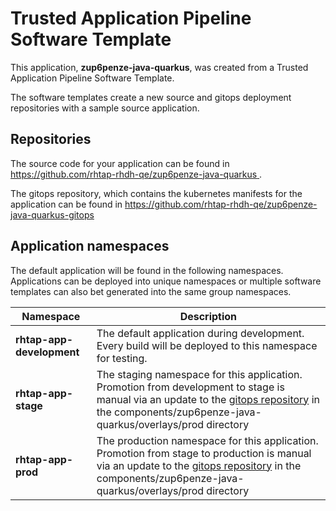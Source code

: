# Trusted Application Pipeline Software Template

This application, **zup6penze-java-quarkus**, was created from a Trusted Application Pipeline Software Template.

The software templates create a new source and gitops deployment repositories with a sample source application. 

## Repositories

The source code for your application can be found in [https://github.com/rhtap-rhdh-qe/zup6penze-java-quarkus ](https://github.com/rhtap-rhdh-qe/zup6penze-java-quarkus ).
 
The gitops repository, which contains the kubernetes manifests for the application can be found in 
[https://github.com/rhtap-rhdh-qe/zup6penze-java-quarkus-gitops ](https://github.com/rhtap-rhdh-qe/zup6penze-java-quarkus-gitops ) 

## Application namespaces 

The default application will be found in the following namespaces. Applications can be deployed into unique namespaces or multiple software templates can also bet generated into the same group namespaces.  

|  Namespace   |  Description   |  
| -------- | -------- |   
| **rhtap-app-development** | The default application during development. Every build will be deployed to this namespace for testing. | 
| **rhtap-app-stage** | The staging namespace for this application. Promotion from development to stage is manual via an update to the [gitops repository](https://github.com/rhtap-rhdh-qe/zup6penze-java-quarkus-gitops ) in the components/zup6penze-java-quarkus/overlays/prod directory |  
| **rhtap-app-prod** | The production namespace for this application. Promotion from stage to production is manual via an update to the [gitops repository](https://github.com/rhtap-rhdh-qe/zup6penze-java-quarkus-gitops ) in the components/zup6penze-java-quarkus/overlays/prod directory | 
